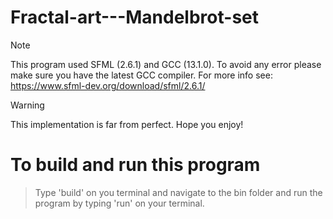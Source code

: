 # Fractal-art---Mandelbrot-set

> [!NOTE]
> This program used SFML (2.6.1) and GCC (13.1.0). To avoid any error please make sure you have the latest GCC compiler.
> For more info see: https://www.sfml-dev.org/download/sfml/2.6.1/

> [!WARNING]
> This implementation is far from perfect. Hope you enjoy!

# To build and run this program

> Type 'build' on you terminal and navigate to the bin folder and run the program by typing 'run' on your terminal.